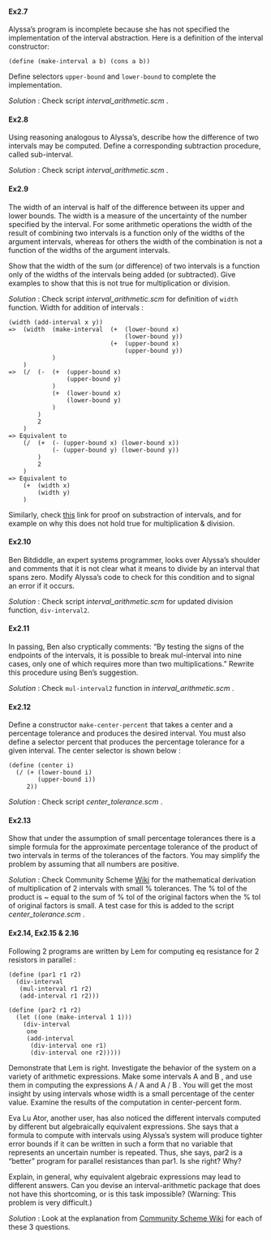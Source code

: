 #### Ex2.7

Alyssa’s program is incomplete because she has not specified the implementation of the interval abstraction. Here is a definition of the interval constructor:
```
(define (make-interval a b) (cons a b))
```
Define selectors `upper-bound` and `lower-bound` to complete the implementation.

_Solution_ : Check script _interval_arithmetic.scm_ .


#### Ex2.8

Using reasoning analogous to Alyssa’s, describe how the difference of two intervals may be computed. Define a corresponding subtraction procedure, called sub-interval.

_Solution_ : Check script _interval_arithmetic.scm_ .


#### Ex2.9

The width of an interval is half of the difference between its upper and lower bounds. The width is a measure of the uncertainty of the number specified by the interval. For some arithmetic operations the width of the result of combining two intervals is a function only of the widths of the argument intervals, whereas for others the width of the combination is not a function of the widths of the argument intervals. 

Show that the width of the sum (or difference) of two intervals is a function only of the widths of the intervals being added (or subtracted). Give examples to show that this is not true for multiplication or division. 

_Solution_ : Check script _interval_arithmetic.scm_ for definition of `width` function.
Width for addition of intervals :
```
(width (add-interval x y))
=>  (width  (make-interval  (+  (lower-bound x) 
                                (lower-bound y))
                            (+  (upper-bound x) 
                                (upper-bound y))
            )
    )
=>  (/  (-  (+  (upper-bound x) 
                (upper-bound y)
            )
            (+  (lower-bound x) 
                (lower-bound y)
            )
        )
        2
    )
=> Equivalent to
    (/  (+  (- (upper-bound x) (lower-bound x))
            (- (upper-bound y) (lower-bound y))
        )
        2
    )
=> Equivalent to 
    (+  (width x)
        (width y)
    )
```

Similarly, check [this](https://codology.net/post/sicp-solution-exercise-2-9/) link for proof on substraction of intervals, and for example on why this does not hold true for multiplication & division.

#### Ex2.10

Ben Bitdiddle, an expert systems programmer, looks over Alyssa’s shoulder and comments that it is not clear what it means to divide by an interval that spans zero. Modify Alyssa’s code to check for this condition and to signal an error if it occurs.

_Solution_ : Check script _interval_arithmetic.scm_ for updated division function, `div-interval2`.


#### Ex2.11

In passing, Ben also cryptically comments: “By testing the signs of the endpoints of the intervals, it is possible to break mul-interval into nine cases, only one of which requires more than two multiplications.” Rewrite this procedure using Ben’s suggestion.

_Solution_ : Check `mul-interval2` function in  _interval_arithmetic.scm_ .


#### Ex2.12 

Define a constructor `make-center-percent` that takes a center and a percentage tolerance and produces the desired interval. You must also define a selector percent that produces the percentage tolerance for a given interval. The center selector is shown below :
```
(define (center i)
  (/ (+ (lower-bound i) 
        (upper-bound i)) 
     2))
```

_Solution_ : Check script _center_tolerance.scm_ .


#### Ex2.13

Show that under the assumption of small percentage tolerances there is a simple formula for the approximate percentage tolerance of the product of two intervals in terms of the tolerances of the factors. You may simplify the problem by assuming that all numbers are positive.

_Solution_ : Check Community Scheme [Wiki](http://community.schemewiki.org/?sicp-ex-2.13) for the mathematical derivation of multiplication of 2 intervals with small % tolerances. The % tol of the product is ~ equal to the sum of % tol of the original factors when the % tol of original factors is small.
A test case for this is added to the script _center_tolerance.scm_ .


#### Ex2.14, Ex2.15 & 2.16

Following 2 programs are written by Lem for computing eq resistance for 2 resistors in parallel :
```
(define (par1 r1 r2)
  (div-interval 
   (mul-interval r1 r2)
   (add-interval r1 r2)))

(define (par2 r1 r2)
  (let ((one (make-interval 1 1)))
    (div-interval 
     one
     (add-interval 
      (div-interval one r1) 
      (div-interval one r2)))))
```


Demonstrate that Lem is right. Investigate the behavior of the system on a variety of arithmetic expressions. Make some intervals A and B , and use them in computing the expressions A / A and A / B . You will get the most insight by using intervals whose width is a small percentage of the center value. Examine the results of the computation in center-percent form.

Eva Lu Ator, another user, has also noticed the different intervals computed by different but algebraically equivalent expressions. She says that a formula to compute with intervals using Alyssa’s system will produce tighter error bounds if it can be written in such a form that no variable that represents an uncertain number is repeated. Thus, she says, par2 is a “better” program for parallel resistances than par1. Is she right? Why? 

Explain, in general, why equivalent algebraic expressions may lead to different answers. Can you devise an interval-arithmetic package that does not have this shortcoming, or is this task impossible? (Warning: This problem is very difficult.)

_Solution_ : Look at the explanation from [Community Scheme Wiki](http://community.schemewiki.org/?sicp-ex-2.14-2.15-2.16) for each of these 3 questions.
